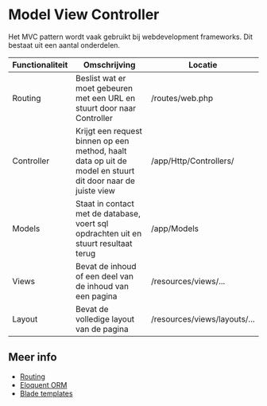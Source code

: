 # Model View Controller

Het MVC pattern wordt vaak gebruikt bij webdevelopment frameworks. Dit bestaat uit een aantal onderdelen.

| Functionaliteit | Omschrijving | Locatie |
| ----------- | ----------- | ----------- |
| Routing | Beslist wat er moet gebeuren met een URL en stuurt door naar Controller | /routes/web.php |
| Controller | Krijgt een request binnen op een method, haalt data op uit de model en stuurt dit door naar de juiste view | /app/Http/Controllers/ |
| Models | Staat in contact met de database, voert sql opdrachten uit en stuurt resultaat terug | /app/Models |
| Views | Bevat de inhoud of een deel van de inhoud van een pagina | /resources/views/... |
| Layout | Bevat de volledige layout van de pagina | /resources/views/layouts/... |

## Meer info

- [Routing](https://laravel.com/docs/10.x/routing)
- [Eloquent ORM](https://laravel.com/docs/10.x/eloquent)
- [Blade templates](https://laravel.com/docs/10.x/blade)

